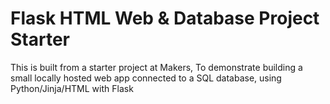 # Flask HTML Web & Database Project Starter

This is built from a starter project at Makers, To demonstrate building a small locally hosted web app connected to a SQL database, using Python/Jinja/HTML with Flask 
